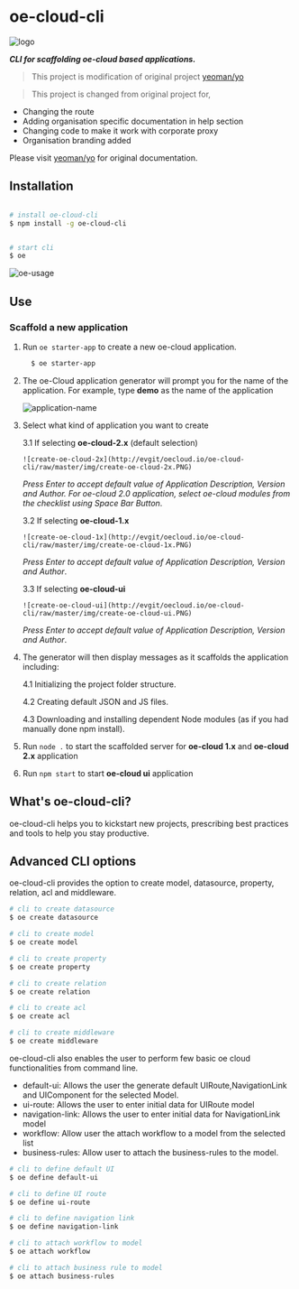 # oe-cloud-cli

![logo](https://rawgit.com/EdgeVerve/oe-cloud-cli/master/img/title.JPG)

***CLI for scaffolding oe-cloud based applications.***

> This project is modification of original project [yeoman/yo](https://github.com/yeoman/yo)

> This project is changed from original project for,

* Changing the route
* Adding organisation specific documentation in help section
* Changing code to make it work with corporate proxy
* Organisation branding added

Please visit [yeoman/yo](https://github.com/yeoman/yo) for original documentation.

## Installation

```sh

# install oe-cloud-cli
$ npm install -g oe-cloud-cli


# start cli
$ oe

```

![oe-usage](http://evgit/oecloud.io/oe-cloud-cli/raw/master/img/oe-usage.PNG)


## Use

### Scaffold a new application

1. Run `oe starter-app` to create a new oe-cloud application.

    ```sh
      $ oe starter-app
    ```

   
2. The oe-Cloud application generator will  prompt you for the name of the application. For example, type **demo** as the name of the application 

    ![application-name](http://evgit/oecloud.io/oe-cloud-cli/raw/master/img/getting-started.PNG)

3. Select what kind of application you want to create

    3.1 If selecting **oe-cloud-2.x** (default selection)
      
       ![create-oe-cloud-2x](http://evgit/oecloud.io/oe-cloud-cli/raw/master/img/create-oe-cloud-2x.PNG)
        
     *Press Enter to accept default value of Application Description, Version and Author. For oe-cloud 2.0 application, select oe-cloud modules from the checklist using Space Bar Button*.

    3.2 If selecting **oe-cloud-1.x**
      
       ![create-oe-cloud-1x](http://evgit/oecloud.io/oe-cloud-cli/raw/master/img/create-oe-cloud-1x.PNG)
        
     *Press Enter to accept default value of Application Description, Version and Author*.

     3.3 If selecting **oe-cloud-ui**
      
       ![create-oe-cloud-ui](http://evgit/oecloud.io/oe-cloud-cli/raw/master/img/create-oe-cloud-ui.PNG)
        
     *Press Enter to accept default value of Application Description, Version and Author*.


4. The generator will then display messages as it scaffolds the application including:

     4.1 Initializing the project folder structure.

     4.2 Creating default JSON and JS files.

     4.3 Downloading and installing dependent Node modules (as if you had manually done npm install).
     

5. Run `node .` to start the scaffolded server for **oe-cloud 1.x** and **oe-cloud 2.x** application

6. Run `npm start` to start **oe-cloud ui** application



## What's oe-cloud-cli?

oe-cloud-cli helps you to kickstart new projects, prescribing best practices and tools to help you stay productive.

## Advanced CLI options

oe-cloud-cli provides the option to create model, datasource, property, relation, acl and middleware.

```sh
# cli to create datasource
$ oe create datasource

# cli to create model
$ oe create model

# cli to create property
$ oe create property

# cli to create relation
$ oe create relation

# cli to create acl
$ oe create acl

# cli to create middleware
$ oe create middleware

```

oe-cloud-cli also enables the user to perform few basic oe cloud functionalities from command line.

* default-ui: Allows the user the generate default UIRoute,NavigationLink and UIComponent for the selected Model.
* ui-route: Allows the user to enter initial data for UIRoute model
* navigation-link: Allows the user to enter initial data for NavigationLink model
* workflow: Allow user the attach workflow to a model from the selected list
* business-rules: Allow user to attach the business-rules to the model.

```sh
# cli to define default UI
$ oe define default-ui

# cli to define UI route
$ oe define ui-route

# cli to define navigation link
$ oe define navigation-link

# cli to attach workflow to model
$ oe attach workflow

# cli to attach business rule to model
$ oe attach business-rules

```